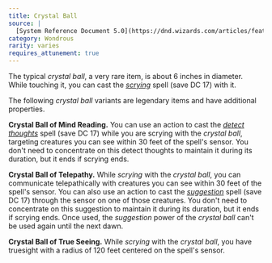 ```yaml
---
title: Crystal Ball
source: |
  [System Reference Document 5.0](https://dnd.wizards.com/articles/features/systems-reference-document-srd)
category: Wondrous
rarity: varies
requires_attunement: true
---
```


The typical *crystal ball*, a very rare item, is about 6 inches in diameter. While touching it, you can cast the [*scrying*](/spells/scrying/) spell (save DC 17) with it.

The following *crystal ball* variants are legendary items and have additional properties.

**Crystal Ball of Mind Reading.** You can use an action to cast the [*detect thoughts*](/spells/detect-thoughts/) spell (save DC 17) while you are scrying with the *crystal ball*, targeting creatures you can see within 30 feet of the spell's sensor. You don't need to concentrate on this detect thoughts to maintain it during its duration, but it ends if scrying ends.

**Crystal Ball of Telepathy.** While *scrying* with the *crystal ball*, you can communicate telepathically with creatures you can see within 30 feet of the spell's sensor. You can also use an action to cast the [*suggestion*](/spells/suggestion/) spell (save DC 17) through the sensor on one of those creatures. You don't need to concentrate on this suggestion to maintain it during its duration, but it ends if scrying ends. Once used, the *suggestion* power of the *crystal ball* can't be used again until the next dawn.

**Crystal Ball of True Seeing.** While *scrying* with the *crystal ball*, you have truesight with a radius of 120 feet centered on the spell's sensor.
